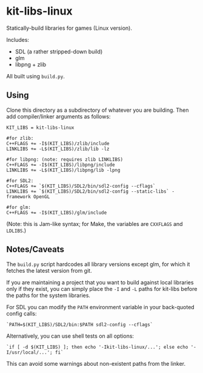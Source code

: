 # kit-libs-linux

Statically-build libraries for games (Linux version).

Includes:
- SDL (a rather stripped-down build)
- glm
- libpng + zlib

All built using `build.py`.

## Using

Clone this directory as a subdirectory of whatever you are building.
Then add compiler/linker arguments as follows:
```
KIT_LIBS = kit-libs-linux

#for zlib:
C++FLAGS += -I$(KIT_LIBS)/zlib/include
LINKLIBS += -L$(KIT_LIBS)/zlib/lib -lz

#for libpng: (note: requires zlib LINKLIBS)
C++FLAGS += -I$(KIT_LIBS)/libpng/include
LINKLIBS += -L$(KIT_LIBS)/libpng/lib -lpng

#for SDL2:
C++FLAGS += `$(KIT_LIBS)/SDL2/bin/sdl2-config --cflags`
LINKLIBS += `$(KIT_LIBS)/SDL2/bin/sdl2-config --static-libs` -framework OpenGL

#for glm:
C++FLAGS += -I$(KIT_LIBS)/glm/include
```

(Note: this is Jam-like syntax; for Make, the variables are `CXXFLAGS` and `LDLIBS`.)

## Notes/Caveats

The `build.py` script hardcodes all library versions except glm, for which it fetches the latest version from git.

If you are maintaining a project that you want to build against local libraries only if they exist, you can simply place the `-I` and `-L` paths for kit-libs before the paths for the system libraries.

For SDL you can modify the `PATH` environment variable in your back-quoted config calls:
```
`PATH=$(KIT_LIBS)/SDL2/bin:$PATH sdl2-config --cflags`
```

Alternatively, you can use shell tests on all options:
```
`if [ -d $(KIT_LIBS) ]; then echo '-Ikit-libs-linux/...'; else echo '-I/usr/local/...'; fi`
```

This can avoid some warnings about non-existent paths from the linker.
